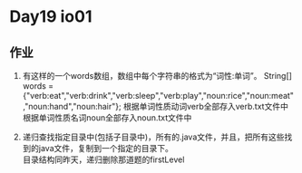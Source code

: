 # Day19 io01

## 作业

1. 有这样的一个words数组，数组中每个字符串的格式为“词性:单词”。
String[] words = {"verb:eat","verb:drink","verb:sleep","verb:play","noun:rice","noun:meat","noun:hand","noun:hair"};
根据单词性质动词verb全部存入verb.txt文件中
根据单词性质名词noun全部存入noun.txt文件中

2. 递归查找指定目录中(包括子目录中)，所有的.java文件，并且，把所有这些找到的java文件，复制到一个指定的目录下。  
  目录结构同昨天，递归删除那道题的firstLevel